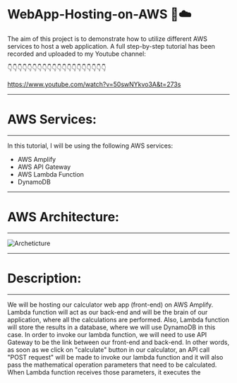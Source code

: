 # WebApp-Hosting-on-AWS 🚀☁️

The aim of this project is to demonstrate how to utilize different AWS services to host a web application. A full step-by-step tutorial has been recorded and uploaded to my Youtube channel:

👇👇👇👇👇👇👇👇👇👇👇👇👇👇👇👇👇👇👇👇

https://www.youtube.com/watch?v=50swNYkvo3A&t=273s

--------------------------------------------------
# AWS Services:
--------------------------------------------------
In this tutorial, I will be using the following AWS services:
- AWS Amplify
- AWS API Gateway
- AWS Lambda Function
- DynamoDB

--------------------------------------------------
# AWS Architecture:
--------------------------------------------------

![Archeticture](https://github.com/WaseemCloud/WebApp-Hosting-on-AWS/assets/157589909/97eadf66-4172-43cf-9d56-4c251f6089f9)

--------------------------------------------------
# Description:
--------------------------------------------------
We will be hosting our calculator web app (front-end) on AWS Amplify. Lambda function will act as our back-end and will be the brain of our application, where all the calculations are performed. Also, Lambda function will store the results in a database, where we will use DynamoDB in this case. In order to invoke our lambda function, we will need to use API Gateway to be the link between our front-end and back-end. In other words, as soon as we click on "calculate" button in our calculator, an API call "POST request" will be made to invoke our lambda function and it will also pass the mathematical operation parameters that need to be calculated. When Lambda function receives those parameters, it executes the 
